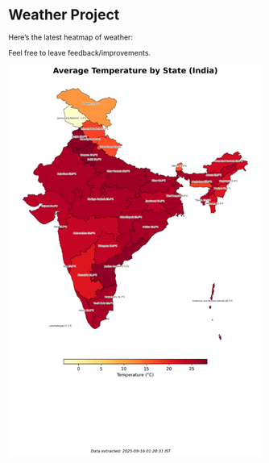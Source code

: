 # Weather Project

Here’s the latest heatmap of weather:

Feel free to leave feedback/improvements.

![India Heatmap](docs/assets/india_heatmap.png?v=C86E09)
